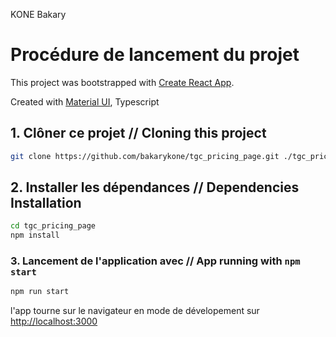 KONE Bakary

# Procédure de lancement du projet

This project was bootstrapped with [Create React App](https://github.com/facebook/create-react-app).

Created with [Material UI](https://mui.com/material-ui/getting-started/installation/), Typescript

## 1. Clôner ce projet // Cloning this project

```bash
git clone https://github.com/bakarykone/tgc_pricing_page.git ./tgc_pricing_page
```

## 2. Installer les dépendances // Dependencies Installation
```bash
cd tgc_pricing_page
npm install
```

### 3. Lancement de l'application avec // App running with `npm start`
```bash
npm run start
```

l'app tourne sur le navigateur en mode de dévelopement sur [http://localhost:3000](http://localhost:3000)

